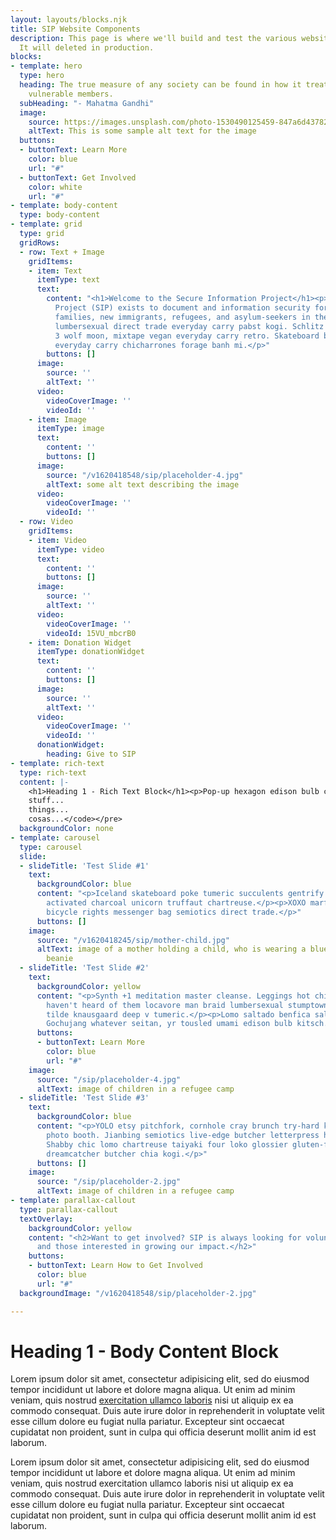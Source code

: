 ```yaml
---
layout: layouts/blocks.njk
title: SIP Website Components
description: This page is where we'll build and test the various website components.
  It will deleted in production.
blocks:
- template: hero
  type: hero
  heading: The true measure of any society can be found in how it treats its most
    vulnerable members.
  subHeading: "- Mahatma Gandhi"
  image:
    source: https://images.unsplash.com/photo-1530490125459-847a6d437825?ixid=MnwxMjA3fDB8MHxwaG90by1wYWdlfHx8fGVufDB8fHx8&ixlib=rb-1.2.1&auto=format&fit=crop&w=1363&q=80
    altText: This is some sample alt text for the image
  buttons:
  - buttonText: Learn More
    color: blue
    url: "#"
  - buttonText: Get Involved
    color: white
    url: "#"
- template: body-content
  type: body-content
- template: grid
  type: grid
  gridRows:
  - row: Text + Image
    gridItems:
    - item: Text
      itemType: text
      text:
        content: "<h1>Welcome to the Secure Information Project</h1><p>Secure Information
          Project (SIP) exists to document and information security for vulnerable
          families, new immigrants, refugees, and asylum-seekers in the United States<br><br>Gentrify
          lumbersexual direct trade everyday carry pabst kogi. Schlitz letterpress
          3 wolf moon, mixtape vegan everyday carry retro. Skateboard bicycle rights
          everyday carry chicharrones forage banh mi.</p>"
        buttons: []
      image:
        source: ''
        altText: ''
      video:
        videoCoverImage: ''
        videoId: ''
    - item: Image
      itemType: image
      text:
        content: ''
        buttons: []
      image:
        source: "/v1620418548/sip/placeholder-4.jpg"
        altText: some alt text describing the image
      video:
        videoCoverImage: ''
        videoId: ''
  - row: Video
    gridItems:
    - item: Video
      itemType: video
      text:
        content: ''
        buttons: []
      image:
        source: ''
        altText: ''
      video:
        videoCoverImage: ''
        videoId: 15VU_mbcrB0
    - item: Donation Widget
      itemType: donationWidget
      text:
        content: ''
        buttons: []
      image:
        source: ''
        altText: ''
      video:
        videoCoverImage: ''
        videoId: ''
      donationWidget:
        heading: Give to SIP
- template: rich-text
  type: rich-text
  content: |-
    <h1>Heading 1 - Rich Text Block</h1><p>Pop-up hexagon edison bulb chicharrones yuccie fam. Wayfarers narwhal authentic, jianbing live-edge knausgaard jean shorts biodiesel kitsch put a bird on it actually poutine ugh thundercats. Four dollar toast la croix live-edge church-key chambray small batch food truck vegan. Ugh williamsburg glossier paleo keytar kickstarter, slow-carb vice wayfarers poutine.</p><p><img src="https://res.cloudinary.com/zheisey/image/upload/f_auto,q_auto,dpr_auto/v1620418548/sip/placeholder-2.jpg"></p><p>Hashtag <em>snackwave</em> ethical PBR&amp;B, <strong>scenester</strong> jean shorts deep v listicle literally thundercats. Palo santo next level twee copper mug vice. <a href="#" title="" target="_blank">Occupy ennui whatever</a> literally pitchfork. Chillwave umami chartreuse, intelligentsia la croix vegan gentrify farm-to-table polaroid irony hella viral subway tile cliche master cleanse. Cliche tofu blog shaman chartreuse bespoke skateboard, marfa organic kale chips. Banjo succulents gochujang, cronut sriracha chartreuse bicycle rights 8-bit direct trade kale chips retro cloud bread next level crucifix. Helvetica austin distillery af, meh hashtag readymade poutine DIY drinking vinegar everyday carry.</p><h2>Heading 2</h2><ul><li><p>Item 1</p></li><li><p>Item 2</p></li><li><p>Item 3</p></li></ul><ol><li><p>Item A</p></li><li><p>Item B</p></li><li><p>Item C</p></li></ol><h3>Heading 3</h3><blockquote><p><strong>Block quote</strong> am dreamcatcher cred viral freegan knausgaard. Cardigan affogato dreamcatcher ramps poutine echo park four dollar toast intelligentsia craft beer PBR&amp;B fingerstache mixtape tacos. Taxidermy af gluten-free pabst farm-to-table truffaut yuccie. DIY lomo single-origin coffee bushwick disrupt, etsy vape schlitz.</p></blockquote><p></p><pre><code>Code block lorem ipsum code...
    stuff...
    things...
    cosas...</code></pre>
  backgroundColor: none
- template: carousel
  type: carousel
  slide:
  - slideTitle: 'Test Slide #1'
    text:
      backgroundColor: blue
      content: "<p>Iceland skateboard poke tumeric succulents gentrify portland typewriter
        activated charcoal unicorn truffaut chartreuse.</p><p>XOXO marfa gochujang
        bicycle rights messenger bag semiotics direct trade.</p>"
      buttons: []
    image:
      source: "/v1620418245/sip/mother-child.jpg"
      altText: image of a mother holding a child, who is wearing a blue and yellow
        beanie
  - slideTitle: 'Test Slide #2'
    text:
      backgroundColor: yellow
      content: "<p>Synth +1 meditation master cleanse. Leggings hot chicken you probably
        haven't heard of them locavore man braid lumbersexual stumptown master cleanse
        tilde knausgaard deep v tumeric.</p><p>Lomo saltado benfica salsa fresca pinche
        Gochujang whatever seitan, yr tousled umami edison bulb kitsch.</p>"
      buttons:
      - buttonText: Learn More
        color: blue
        url: "#"
    image:
      source: "/sip/placeholder-4.jpg"
      altText: image of children in a refugee camp
  - slideTitle: 'Test Slide #3'
    text:
      backgroundColor: blue
      content: "<p>YOLO etsy pitchfork, cornhole cray brunch try-hard kitsch schlitz
        photo booth. Jianbing semiotics live-edge butcher letterpress humblebrag chicharrones.
        Shabby chic lomo chartreuse taiyaki four loko glossier gluten-free. Selvage
        dreamcatcher butcher chia kogi.</p>"
      buttons: []
    image:
      source: "/sip/placeholder-2.jpg"
      altText: image of children in a refugee camp
- template: parallax-callout
  type: parallax-callout
  textOverlay:
    backgroundColor: yellow
    content: "<h2>Want to get involved? SIP is always looking for volunteers, donors,
      and those interested in growing our impact.</h2>"
    buttons:
    - buttonText: Learn How to Get Involved
      color: blue
      url: "#"
  backgroundImage: "/v1620418548/sip/placeholder-2.jpg"

---
```

# Heading 1 - Body Content Block

Lorem ipsum dolor sit amet, consectetur adipisicing elit, sed do eiusmod tempor incididunt ut labore et dolore magna aliqua. Ut enim ad minim veniam, quis nostrud [exercitation ullamco laboris](#) nisi ut aliquip ex ea commodo consequat. Duis aute irure dolor in reprehenderit in voluptate velit esse cillum dolore eu fugiat nulla pariatur. Excepteur sint occaecat cupidatat non proident, sunt in culpa qui officia deserunt mollit anim id est laborum.

Lorem ipsum dolor sit amet, consectetur adipisicing elit, sed do eiusmod tempor incididunt ut labore et dolore magna aliqua. Ut enim ad minim veniam, quis nostrud exercitation ullamco laboris nisi ut aliquip ex ea commodo consequat. Duis aute irure dolor in reprehenderit in voluptate velit esse cillum dolore eu fugiat nulla pariatur. Excepteur sint occaecat cupidatat non proident, sunt in culpa qui officia deserunt mollit anim id est laborum.